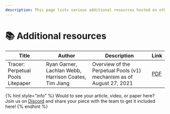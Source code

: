 ```yaml
---
description: This page lists various additional resources hosted on other websites
---
```


# 📚 Additional resources

| Title                             | Author                                                | Description                                                          | Link                                                                                                 |
| --------------------------------- | ----------------------------------------------------- | -------------------------------------------------------------------- | ---------------------------------------------------------------------------------------------------- |
| Tracer: Perpetual Pools Litepaper | Ryan Garner, Lachlan Webb, Harrison Coates, Tim Jiang | Overview of the Perpetual Pools (v1) mechanism as of August 27, 2021 | [PDF](https://tracer.finance/static/Tracer%20Perpetual%20Pools-efc7c29f638cb788832aafe0f41c07bd.pdf) |

{% hint style="info" %}
Would to see your article, video, or paper here? Join us on [Discord](https://discord.gg/TracerDAO) and share your piece with the team to get it included here!
{% endhint %}
